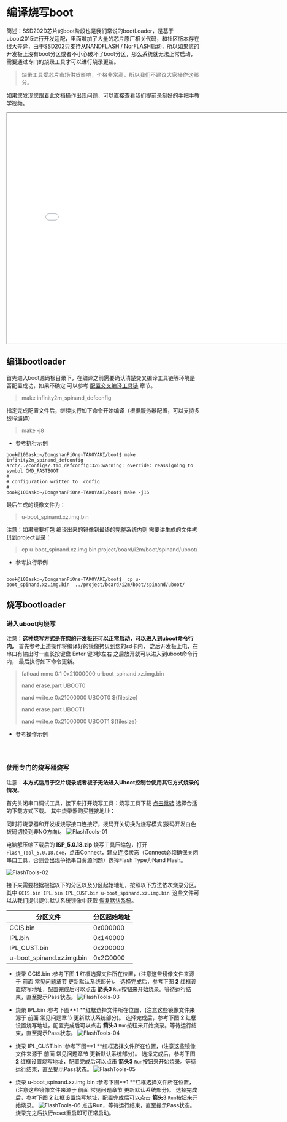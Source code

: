 # 编译烧写boot
简述：SSD202D芯片的boot阶段也是我们常说的bootLoader，是基于uboot2015进行开发适配，里面增加了大量的芯片原厂相关代码，和社区版本存在很大差异，由于SSD202只支持从NANDFLASH / NorFLASH启动，所以如果您的开发板上没有boot分区或者不小心破坏了boot分区，那么系统就无法正常启动，需要通过专门的烧录工具才可以进行烧录更新。

> 烧录工具受芯片市场供货影响，价格非常高，所以我们不建议大家操作这部分。

如果您发现您跟着此文档操作出现问题，可以直接查看我们提前录制好的手把手教学视频。
<iframe width="800" height="600"
  src="//player.bilibili.com/player.html?aid=807146816&bvid=BV1W34y1X7gJ&cid=457686134&page=1">
</iframe>

## 编译bootloader

首先进入boot源码根目录下，在编译之前需要确认清楚交叉编译工具链等环境是否配置成功，如果不确定 可以参考 [配置交叉编译工具链](DongshanPi-One/05-GetSourceCode/#_4) 章节。

> make infinity2m_spinand_defconfig

指定完成配置文件后，继续执行如下命令开始编译（根据服务器配置，可以支持多线程编译）
> make -j8

* 参考执行示例
``` shell
book@100ask:~/DongshanPiOne-TAKOYAKI/boot$ make infinity2m_spinand_defconfig
arch/../configs/.tmp_defconfig:326:warning: override: reassigning to symbol CMD_FASTBOOT
#
# configuration written to .config
#
book@100ask:~/DongshanPiOne-TAKOYAKI/boot$ make -j16
```

最后生成的镜像文件为：
> u-boot_spinand.xz.img.bin

注意：如果需要打包 编译出来的镜像到最终的完整系统内则 需要讲生成的文件拷贝到project目录：
> cp u-boot_spinand.xz.img.bin project/board/i2m/boot/spinand/uboot/

* 参考执行示例
``` shell

book@100ask:~/DongshanPiOne-TAKOYAKI/boot$  cp u-boot_spinand.xz.img.bin  ../project/board/i2m/boot/spinand/uboot/

```

## 烧写bootloader

### 进入uboot内烧写
注意：**这种烧写方式是在您的开发板还可以正常启动，可以进入到uboot命令行内。**
首先参考上述操作将编译好的镜像拷贝到您的sd卡内，
之后开发板上电，在串口有输出时一直长按键盘 Enter 键3秒左右 之后放开就可以进入到uboot命令行内，
最后执行如下命令更新。

> fatload  mmc 0:1 0x21000000 u-boot_spinand.xz.img.bin
> 
> nand erase.part UBOOT0
> 
> nand write.e 0x21000000 UBOOT0 ${filesize}
> 
> nand erase.part UBOOT1
> 
> nand write.e 0x21000000 UBOOT1 ${filesize}


* 参考操作示例
``` shell



```
### 使用专门的烧写器烧写
注意：**本方式适用于空片烧录或者板子无法进入Uboot控制台使用其它方式烧录的情况**。

首先关闭串口调试工具，接下来打开烧写工具：烧写工具下载 [点击跳转](DongshanPi-One/10-SupportTools/)  选择合适的下载方式下载。
其中烧录器购买链接地址：

同时将烧录器和开发板烧写接口连接好，拨码开关切换为烧写模式(拨码开发白色拨码切换到非NO方向)。
![FlashTools-01](https://cdn.jsdelivr.net/gh/codebug8/DongshanPi-Photos@master/FlashTools-01.png)

电脑解压缩下载后的 **ISP_5.0.18.zip** 烧写工具压缩包，打开 `Flash_Tool_5.0.18.exe`，点击Connect，建立连接状态（Connect必须确保关闭串口工具，否则会出现争抢串口资源问题）选择Flash Type为Nand Flash。

![FlashTools-02](https://cdn.jsdelivr.net/gh/codebug8/DongshanPi-Photos@master/FlashTools-02.png)

接下来需要根据根据以下的分区以及分区起始地址，按照以下方法依次烧录分区。
其中 `GCIS.bin IPL.bin IPL_CUST.bin u-boot_spinand.xz.img.bin `这些文件可以从我们提供提供默认系统镜像中获取 [恢复默认系统]()。

|分区文件 |	分区起始地址 |
|-------- | ---------- |
| GCIS.bin |	0x000000 |
| IPL.bin | 	0x140000 |
| IPL_CUST.bin | 	0x200000 |
| u-boot_spinand.xz.img.bin | 	0x2C0000 |

* 烧录  GCIS.bin :参考下图 **1** 红框选择文件所在位置，(注意这些镜像文件来源于 前面 常见问题章节  更新默认系统部分)。
选择完成后，参考下图 **2** 红框设置烧写地址，配置完成后可以点击 **箭头3** `Run`按钮来开始烧录。等待运行结束，直至提示Pass状态。
![FlashTools-03](https://cdn.jsdelivr.net/gh/codebug8/DongshanPi-Photos@master/FlashTools-03.png)

* 烧录  IPL.bin :参考下图**1 **红框选择文件所在位置，(注意这些镜像文件来源于 前面 常见问题章节  更新默认系统部分)。
选择完成后，参考下图 **2** 红框设置烧写地址，配置完成后可以点击 **箭头3** `Run`按钮来开始烧录。等待运行结束，直至提示Pass状态。
![FlashTools-04](https://cdn.jsdelivr.net/gh/codebug8/DongshanPi-Photos@master/FlashTools-04.png)

* 烧录  IPL_CUST.bin :参考下图**1 **红框选择文件所在位置，(注意这些镜像文件来源于 前面 常见问题章节  更新默认系统部分)。
选择完成后，参考下图 **2** 红框设置烧写地址，配置完成后可以点击 **箭头3** `Run`按钮来开始烧录。等待运行结束，直至提示Pass状态。
![FlashTools-05](https://cdn.jsdelivr.net/gh/codebug8/DongshanPi-Photos@master/FlashTools-05.png)

* 烧录 u-boot_spinand.xz.img.bin :参考下图**1 **红框选择文件所在位置，(注意这些镜像文件来源于 前面 常见问题章节  更新默认系统部分)。
选择完成后，参考下图 **2** 红框设置烧写地址，配置完成后可以点击 **箭头3** `Run`按钮来开始烧录。
![FlashTools-06](https://cdn.jsdelivr.net/gh/codebug8/DongshanPi-Photos@master/FlashTools-06.png)
点击Run，等待运行结束，直至提示Pass状态。烧录完之后执行reset重启即可正常启动。